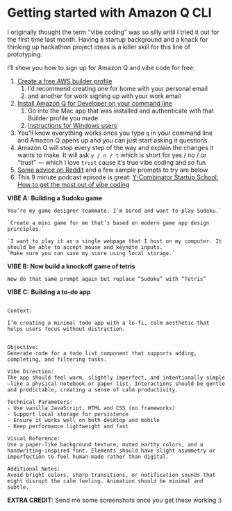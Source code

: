 # Getting started with Amazon Q CLI

I originally thought the term “vibe coding” was so silly until I tried it out for the first time last month. Having a startup background and a knack for thinking up hackathon project ideas is a killer skill for this line of prototyping.

I’ll show you how to sign up for Amazon Q and vibe code for free: 

1. [Create a free AWS builder profile](https://docs.aws.amazon.com/signin/latest/userguide/create-aws_builder_id.html) 
	1. I’d recommend creating one for home with your personal email
	2. and another for work signing up with your work email
2. [Install Amazon Q for Developer on your command line](https://docs.aws.amazon.com/amazonq/latest/qdeveloper-ug/command-line-installing.html) 
	1. Go into the Mac app that was installed and authenticate with that Builder profile you made
	2. [Instructions for Windows users](https://dev.to/aws/the-essential-guide-to-installing-amazon-q-developer-cli-on-windows-lmh)
3. You’ll know everything works once you type `q` in your command line and Amazon Q opens up and you can just start asking it questions. 
4. Amazon Q will stop every step of the way and explain the changes it wants to make. It will ask `y / n / t` which is short for yes / no / or “trust” — which I love `trust` cause it’s true vibe coding and so fun
5. [Some advice on Reddit](https://www.reddit.com/r/ClaudeAI/comments/1kivv0w/the_ultimate_vibe_coding_guide/) and a few sample prompts to try are below
6. This 9 minute podcast episode is great: [Y-Combinator Startup School: How to get the most out of vibe coding](https://open.spotify.com/episode/5RShVmFo5G3IUFjgNaxxqg?si=b583f327b6c04b71)


**VIBE A:** **Building a Sudoku game**

```
You’re my game designer teammate. I’m bored and want to play Sudoku.`  
  
`Create a mini game for me that’s based on modern game app design principles.`  
  
`I want to play it as a single webpage that I host on my computer. It should be able to accept mouse and keynote inputs.`  
`Make sure you can save my score using local storage.`
```

**VIBE B: Now build a knockoff game of tetris**

`Now do that same prompt again but replace “Sudoku” with “Tetris”`


**VIBE C:** **Building a to-do app**
```

Context:  

I’m creating a minimal todo app with a lo-fi, calm aesthetic that helps users focus without distraction.

  
Objective:  
Generate code for a todo list component that supports adding, completing, and filtering tasks.  
  
Vibe Direction:  
The app should feel warm, slightly imperfect, and intentionally simple—like a physical notebook or paper list. Interactions should be gentle and predictable, creating a sense of calm productivity.  
  
Technical Parameters:  
- Use vanilla JavaScript, HTML and CSS (no frameworks)  
- Support local storage for persistence  
- Ensure it works well on both desktop and mobile  
- Keep performance lightweight and fast  
  
Visual Reference:  
Use a paper-like background texture, muted earthy colors, and a handwriting-inspired font. Elements should have slight asymmetry or imperfection to feel human-made rather than digital.  
  
Additional Notes:  
Avoid bright colors, sharp transitions, or notification sounds that might disrupt the calm feeling. Animation should be minimal and subtle.
```

**EXTRA CREDIT:** Send me some screenshots once you get these working :)
